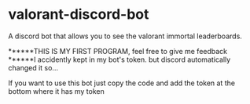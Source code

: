 # valorant-discord-bot
A discord bot that allows you to see the valorant immortal leaderboards.

******THIS IS MY FIRST PROGRAM, feel free to give me feedback
******I accidently kept in my bot's token. but discord automatically changed it so...

If you want to use this bot just copy the code and add the token at the bottom where it has my token
